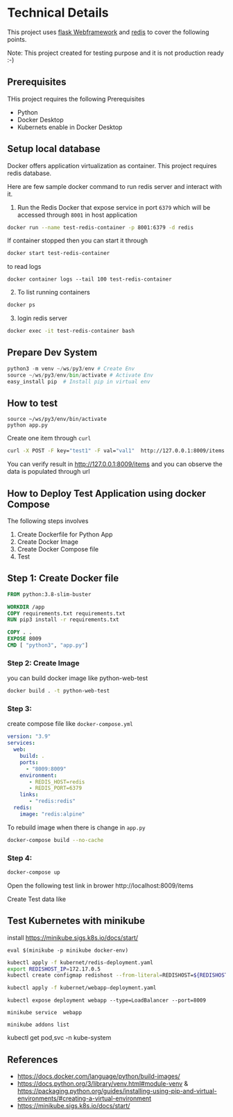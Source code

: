 # Technical Details

This project uses
[flask Webframework](https://flask.palletsprojects.com/en/1.1.x/) and
[redis](https://redis.io/) to cover the following points.

Note: This project created for testing purpose and it is not production ready
:-)

## Prerequisites

THis project requires the following Prerequisites

- Python
- Docker Desktop
- Kubernets enable in Docker Desktop

## Setup local database

Docker offers application virtualization as container. This project requires
redis database.

Here are few sample docker command to run redis server and interact with it.

1. Run the Redis Docker that expose service in port `6379` which will be
   accessed through `8001` in host application

```bash
docker run --name test-redis-container -p 8001:6379 -d redis
```

If container stopped then you can start it through

```bash
docker start test-redis-container
```

to read logs

```
docker container logs --tail 100 test-redis-container
```

2. To list running containers

```bash
docker ps
```

3. login redis server

```bash
docker exec -it test-redis-container bash
```

## Prepare Dev System

```py
python3 -m venv ~/ws/py3/env # Create Env
source ~/ws/py3/env/bin/activate # Activate Env
easy_install pip  # Install pip in virtual env
```

## How to test

```
source ~/ws/py3/env/bin/activate
python app.py
```

Create one item through `curl`

```bash
curl -X POST -F key="test1" -F val="val1"  http://127.0.0.1:8009/items
```

You can verify result in http://127.0.0.1:8009/items and you can observe the
data is populated through url

## How to Deploy Test Application using docker Compose

The following steps involves

1. Create Dockerfile for Python App
2. Create Docker Image
3. Create Docker Compose file
4. Test

## Step 1: Create Docker file

```dockerfile
FROM python:3.8-slim-buster

WORKDIR /app
COPY requirements.txt requirements.txt
RUN pip3 install -r requirements.txt

COPY . .
EXPOSE 8009
CMD [ "python3", "app.py"]
```

### Step 2: Create Image

you can build docker image like python-web-test

```bash
docker build . -t python-web-test
```

### Step 3:

create compose file like `docker-compose.yml`

```yaml
version: "3.9"
services:
  web:
    build: .
    ports:
      - "8009:8009"
    environment:
       - REDIS_HOST=redis
       - REDIS_PORT=6379
    links:
       - "redis:redis"
  redis:
    image: "redis:alpine"
```

To rebuild image when there is change in `app.py`

```bash
docker-compose build --no-cache
```

### Step 4:

```bash
docker-compose up
```

Open the following test link in brower http://localhost:8009/items

Create Test data like

## Test Kubernetes with minikube

install https://minikube.sigs.k8s.io/docs/start/

```
eval $(minikube -p minikube docker-env)
```

```bash
kubectl apply -f kubernet/redis-deployment.yaml 
export REDISHOST_IP=172.17.0.5
kubectl create configmap redishost --from-literal=REDISHOST=${REDISHOST_IP}

kubectl apply -f kubernet/webapp-deployment.yaml
```

```
kubectl expose deployment webapp --type=LoadBalancer --port=8009
```

```
minikube service  webapp
```

```
minikube addons list
```

kubectl get pod,svc -n kube-system

## References

- https://docs.docker.com/language/python/build-images/
- https://docs.python.org/3/library/venv.html#module-venv &
  https://packaging.python.org/guides/installing-using-pip-and-virtual-environments/#creating-a-virtual-environment
- https://minikube.sigs.k8s.io/docs/start/
